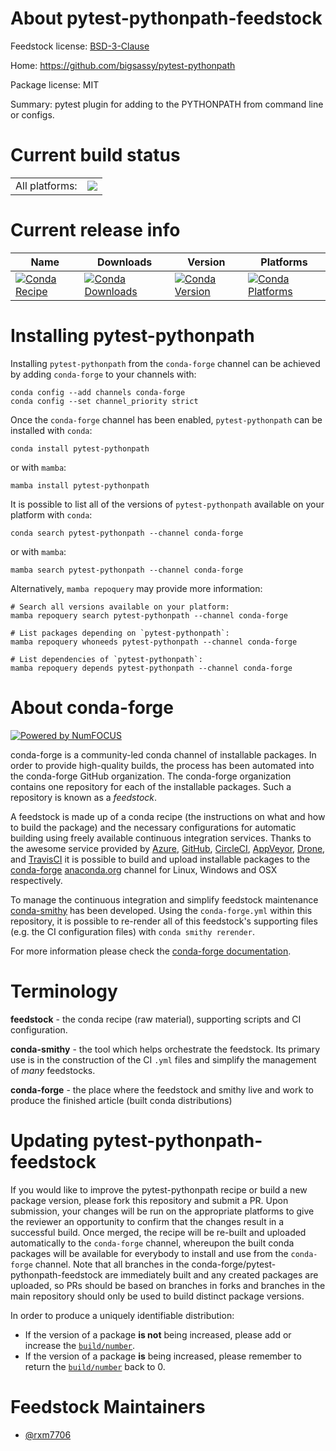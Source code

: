 About pytest-pythonpath-feedstock
=================================

Feedstock license: [BSD-3-Clause](https://github.com/conda-forge/pytest-pythonpath-feedstock/blob/main/LICENSE.txt)

Home: https://github.com/bigsassy/pytest-pythonpath

Package license: MIT

Summary: pytest plugin for adding to the PYTHONPATH from command line or configs.

Current build status
====================


<table><tr><td>All platforms:</td>
    <td>
      <a href="https://dev.azure.com/conda-forge/feedstock-builds/_build/latest?definitionId=21657&branchName=main">
        <img src="https://dev.azure.com/conda-forge/feedstock-builds/_apis/build/status/pytest-pythonpath-feedstock?branchName=main">
      </a>
    </td>
  </tr>
</table>

Current release info
====================

| Name | Downloads | Version | Platforms |
| --- | --- | --- | --- |
| [![Conda Recipe](https://img.shields.io/badge/recipe-pytest--pythonpath-green.svg)](https://anaconda.org/conda-forge/pytest-pythonpath) | [![Conda Downloads](https://img.shields.io/conda/dn/conda-forge/pytest-pythonpath.svg)](https://anaconda.org/conda-forge/pytest-pythonpath) | [![Conda Version](https://img.shields.io/conda/vn/conda-forge/pytest-pythonpath.svg)](https://anaconda.org/conda-forge/pytest-pythonpath) | [![Conda Platforms](https://img.shields.io/conda/pn/conda-forge/pytest-pythonpath.svg)](https://anaconda.org/conda-forge/pytest-pythonpath) |

Installing pytest-pythonpath
============================

Installing `pytest-pythonpath` from the `conda-forge` channel can be achieved by adding `conda-forge` to your channels with:

```
conda config --add channels conda-forge
conda config --set channel_priority strict
```

Once the `conda-forge` channel has been enabled, `pytest-pythonpath` can be installed with `conda`:

```
conda install pytest-pythonpath
```

or with `mamba`:

```
mamba install pytest-pythonpath
```

It is possible to list all of the versions of `pytest-pythonpath` available on your platform with `conda`:

```
conda search pytest-pythonpath --channel conda-forge
```

or with `mamba`:

```
mamba search pytest-pythonpath --channel conda-forge
```

Alternatively, `mamba repoquery` may provide more information:

```
# Search all versions available on your platform:
mamba repoquery search pytest-pythonpath --channel conda-forge

# List packages depending on `pytest-pythonpath`:
mamba repoquery whoneeds pytest-pythonpath --channel conda-forge

# List dependencies of `pytest-pythonpath`:
mamba repoquery depends pytest-pythonpath --channel conda-forge
```


About conda-forge
=================

[![Powered by
NumFOCUS](https://img.shields.io/badge/powered%20by-NumFOCUS-orange.svg?style=flat&colorA=E1523D&colorB=007D8A)](https://numfocus.org)

conda-forge is a community-led conda channel of installable packages.
In order to provide high-quality builds, the process has been automated into the
conda-forge GitHub organization. The conda-forge organization contains one repository
for each of the installable packages. Such a repository is known as a *feedstock*.

A feedstock is made up of a conda recipe (the instructions on what and how to build
the package) and the necessary configurations for automatic building using freely
available continuous integration services. Thanks to the awesome service provided by
[Azure](https://azure.microsoft.com/en-us/services/devops/), [GitHub](https://github.com/),
[CircleCI](https://circleci.com/), [AppVeyor](https://www.appveyor.com/),
[Drone](https://cloud.drone.io/welcome), and [TravisCI](https://travis-ci.com/)
it is possible to build and upload installable packages to the
[conda-forge](https://anaconda.org/conda-forge) [anaconda.org](https://anaconda.org/)
channel for Linux, Windows and OSX respectively.

To manage the continuous integration and simplify feedstock maintenance
[conda-smithy](https://github.com/conda-forge/conda-smithy) has been developed.
Using the ``conda-forge.yml`` within this repository, it is possible to re-render all of
this feedstock's supporting files (e.g. the CI configuration files) with ``conda smithy rerender``.

For more information please check the [conda-forge documentation](https://conda-forge.org/docs/).

Terminology
===========

**feedstock** - the conda recipe (raw material), supporting scripts and CI configuration.

**conda-smithy** - the tool which helps orchestrate the feedstock.
                   Its primary use is in the construction of the CI ``.yml`` files
                   and simplify the management of *many* feedstocks.

**conda-forge** - the place where the feedstock and smithy live and work to
                  produce the finished article (built conda distributions)


Updating pytest-pythonpath-feedstock
====================================

If you would like to improve the pytest-pythonpath recipe or build a new
package version, please fork this repository and submit a PR. Upon submission,
your changes will be run on the appropriate platforms to give the reviewer an
opportunity to confirm that the changes result in a successful build. Once
merged, the recipe will be re-built and uploaded automatically to the
`conda-forge` channel, whereupon the built conda packages will be available for
everybody to install and use from the `conda-forge` channel.
Note that all branches in the conda-forge/pytest-pythonpath-feedstock are
immediately built and any created packages are uploaded, so PRs should be based
on branches in forks and branches in the main repository should only be used to
build distinct package versions.

In order to produce a uniquely identifiable distribution:
 * If the version of a package **is not** being increased, please add or increase
   the [``build/number``](https://docs.conda.io/projects/conda-build/en/latest/resources/define-metadata.html#build-number-and-string).
 * If the version of a package **is** being increased, please remember to return
   the [``build/number``](https://docs.conda.io/projects/conda-build/en/latest/resources/define-metadata.html#build-number-and-string)
   back to 0.

Feedstock Maintainers
=====================

* [@rxm7706](https://github.com/rxm7706/)


<!-- dummy commit to enable rerendering -->

